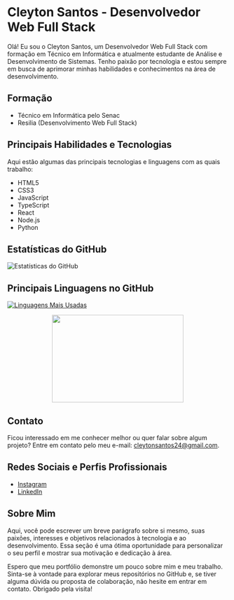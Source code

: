 # Cleyton Santos - Desenvolvedor Web Full Stack

Olá! Eu sou o Cleyton Santos, um Desenvolvedor Web Full Stack com formação em Técnico em Informática e atualmente estudante de Análise e Desenvolvimento de Sistemas. Tenho paixão por tecnologia e estou sempre em busca de aprimorar minhas habilidades e conhecimentos na área de desenvolvimento.

## Formação

- Técnico em Informática pelo Senac
- Resilia (Desenvolvimento Web Full Stack)

## Principais Habilidades e Tecnologias

Aqui estão algumas das principais tecnologias e linguagens com as quais trabalho:

- HTML5
- CSS3
- JavaScript
- TypeScript
- React
- Node.js
- Python

## Estatísticas do GitHub

![Estatísticas do GitHub](https://github-readme-stats.vercel.app/api?username=Cleyton2022&show_icons=true&theme=radical)

## Principais Linguagens no GitHub

[![Linguagens Mais Usadas](https://github-readme-stats.vercel.app/api/top-langs/?username=Cleyton2022&layout=compact&count=16&theme=radical)](https://github.com/anuraghazra/github-readme-stats)


<div align="center">



</div>

<div align="center">
<img src="https://media.giphy.com/media/LmNwrBhejkK9EFP504/giphy.gif" width="300" height="200" />
</div>

## Contato

Ficou interessado em me conhecer melhor ou quer falar sobre algum projeto? Entre em contato pelo meu e-mail: cleytonsantos24@gmail.com.

## Redes Sociais e Perfis Profissionais

- [Instagram](https://instagram.com/cll_22)
- [LinkedIn](https://www.linkedin.com/in/cleyton-santos-007tecnicorj/)


## Sobre Mim

Aqui, você pode escrever um breve parágrafo sobre si mesmo, suas paixões, interesses e objetivos relacionados à tecnologia e ao desenvolvimento. Essa seção é uma ótima oportunidade para personalizar o seu perfil e mostrar sua motivação e dedicação à área.

Espero que meu portfólio demonstre um pouco sobre mim e meu trabalho. Sinta-se à vontade para explorar meus repositórios no GitHub e, se tiver alguma dúvida ou proposta de colaboração, não hesite em entrar em contato. Obrigado pela visita!
